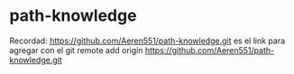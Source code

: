 # path-knowledge

Recordad: 
https://github.com/Aeren551/path-knowledge.git
es el link para agregar con el
git remote add origin https://github.com/Aeren551/path-knowledge.git
